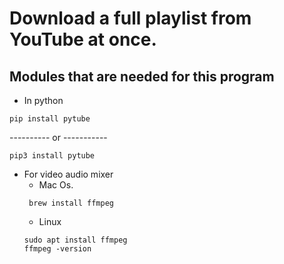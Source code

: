 # Download a full playlist from YouTube at once.

## Modules that are needed for this program
- In python 
```
pip install pytube
```
---------- or -----------
```
pip3 install pytube
```

- For video audio mixer 
  - Mac Os.
  ```
   brew install ffmpeg
  ```
  - Linux 
  ```
  sudo apt install ffmpeg
  ffmpeg -version
  ```

